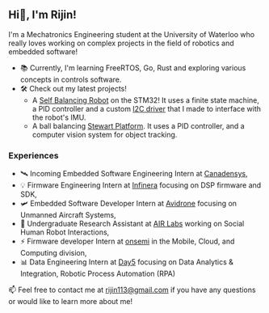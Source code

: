 ## Hi👋, I'm Rijin!
I'm a Mechatronics Engineering student at the University of Waterloo who really loves working on complex projects in the field of robotics and embedded software!

- 📚 Currently, I'm learning FreeRTOS, Go, Rust and exploring various concepts in controls software. 
- 🛠️ Check out my latest projects!
  - A [Self Balancing Robot](https://github.com/rijin113/Self_Balancing_Robot) on the STM32! It uses a finite state machine, a PID controller and a custom [I2C driver](https://github.com/rijin113/MPU6050_I2C_Driver) that I made to interface with the robot's IMU.
  - A ball balancing [Stewart Platform](https://github.com/krish-vijayan/Stewart-Platform). It uses a PID controller, and a computer vision system for object tracking. 

### Experiences
- 🛰️  Incoming Embedded Software Engineering Intern at [Canadensys](https://www.canadensys.com/),
- 💡  Firmware Engineering Intern at [Infinera](https://www.infinera.com/) focusing on DSP firmware and SDK,
- 🛩️  Embedded Software Developer Intern at [Avidrone](https://avidrone.com/) focusing on Unmanned Aircraft Systems,
- 🤖  Undergraduate Research Assistant at [AIR Labs](https://uwaterloo.ca/active-and-interactive-robotics-lab/) working on Social Human Robot Interactions,
- ⚡  Firmware developer Intern at [onsemi](https://www.onsemi.com/) in the Mobile, Cloud, and Computing division,
- 📊  Data Engineering Intern at [Day5](https://www.day5analytics.com/) focusing on Data Analytics & Integration, Robotic Process Automation (RPA)

📫 Feel free to contact me at rijin113@gmail.com if you have any questions or would like to learn more about me!

<!--
- 🔭 I’m currently working on ...
- 🌱 I’m currently learning ROS, 
- 👯 I’m looking to collaborate on ...
- 🤔 I’m looking for help with ...
- 💬 Ask me about ...
- 📫 How to reach me: rijin113@gmail.com
- 😄 Pronouns: ...
- ⚡ Fun fact: ...
-->
